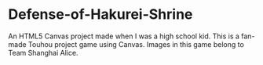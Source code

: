 # Defense-of-Hakurei-Shrine
An HTML5 Canvas project made when I was a high school kid. This is a fan-made Touhou project game using Canvas.
Images in this game belong to Team Shanghai Alice.
